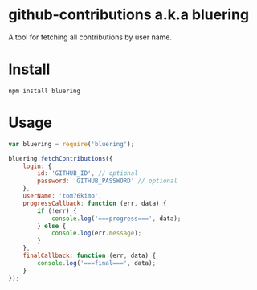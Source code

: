 # github-contributions a.k.a bluering

A tool for fetching all contributions by user name.

# Install 
```
npm install bluering
```
# Usage
```Javascript
var bluering = require('bluering');

bluering.fetchContributions({
    login: {
        id: 'GITHUB_ID', // optional
        password: 'GITHUB_PASSWORD' // optional
    },
    userName: 'tom76kimo',
    progressCallback: function (err, data) {
        if (!err) {
            console.log('===progress===', data);
        } else {
            console.log(err.message);
        }
    },
    finalCallback: function (err, data) {
        console.log('===final===', data);
    }
});
```
